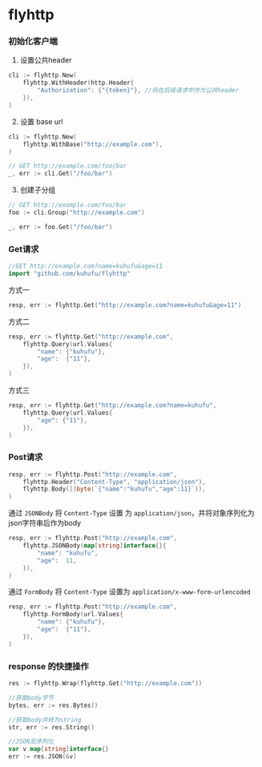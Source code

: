 # flyhttp

### 初始化客户端

1. 设置公共header

```go
cli := flyhttp.New(
    flyhttp.WithHeader(http.Header{
        "Authorization": {"{token}"}, //将在后续请求中作为公共header
    }),
)
```

2. 设置 base url

```go
cli := flyhttp.New(
    flyhttp.WithBase("http://example.com"),
)

// GET http://example.com/foo/bar
_, err := cli.Get("/foo/bar")
```

3. 创建子分组

```go
// GET http://example.com/foo/bar
foo := cli.Group("http://example.com")

_, err := foo.Get("/foo/bar")
```



### Get请求

```go
//GET http://example.com?name=kuhufu&age=11
import "github.com/kuhufu/flyhttp"
```

方式一

```go
resp, err := flyhttp.Get("http://example.com?name=kuhufu&age=11")
```

方式二

```go
resp, err := flyhttp.Get("http://example.com",
    flyhttp.Query(url.Values{
        "name": {"kuhufu"},
        "age":  {"11"},
    }),
)
```

方式三

```go
resp, err := flyhttp.Get("http://example.com?name=kuhufu",
    flyhttp.Query(url.Values{
        "age": {"11"},
    }),
)
```


### Post请求
```go
resp, err := flyhttp.Post("http://example.com",
    flyhttp.Header("Content-Type", "application/json"),
    flyhttp.Body([]byte(`{"name":"kuhufu","age":11}`)),
)
```

通过 `JSONBody` 将 `Content-Type` 设置 为 `application/json`，并将对象序列化为json字符串后作为body

```go
resp, err := flyhttp.Post("http://example.com",
    flyhttp.JSONBody(map[string]interface{}{
        "name": "kuhufu",
        "age":  11,
    }),
)
```

通过 `FormBody` 将 `Content-Type` 设置为 `application/x-www-form-urlencoded`

```go
resp, err := flyhttp.Post("http://example.com",
    flyhttp.FormBody(url.Values{
        "name": {"kuhufu"},
        "age":  {"11"},
    }),
)
```



### response 的快捷操作

```go
res := flyhttp.Wrap(flyhttp.Get("http://example.com"))

//获取body字节
bytes, err := res.Bytes()

//获取body并转为string
str, err := res.String()

//JSON反序列化
var v map[string]interface{}
err := res.JSON(&v)
```

